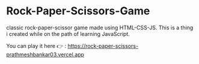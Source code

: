 # Rock-Paper-Scissors-Game

classic rock-paper-scissor game made using HTML-CSS-JS. This is a thing i created while on the path of learning JavaScript.

You can play it here 👉 : https://rock-paper-scissors-prathmeshbankar03.vercel.app
